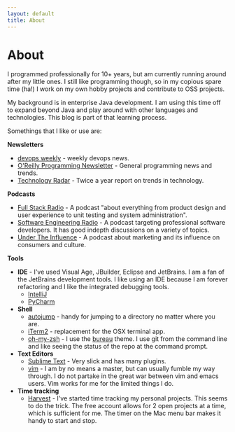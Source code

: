```yaml
---
layout: default
title: About
---
```

# About

I programmed professionally for 10+ years, but am currently running around after my little ones.  I still like programming though, so in my copious spare time (ha!) I work on my own hobby projects and contribute to OSS projects.  

My background is in enterprise Java development.  I am using this time off to expand beyond Java and play around with other languages and technologies.  This blog is part of that learning process.  

Somethings that I like or use are:

**Newsletters**
	
* [devops weekly](http://www.devopsweekly.com) - weekly devops news.  
* [O'Reilly Programming Newsletter](http://www.oreilly.com/programming/newsletter.csp) - General programming news and trends.
* [Technology Radar](http://www.thoughtworks.com/radar) - Twice a year report on trends in technology.


**Podcasts**
	
* [Full Stack Radio](http://fullstackradio.com) - A podcast "about everything from product design and user experience to unit testing and system administration".
* [Software Engineering Radio](http://www.se-radio.net/) - A podcast targeting professional software developers.  It has good indepth discussions on a variety of topics.
* [Under The Influence](http://www.cbc.ca/radio/undertheinfluence) - A podcast about marketing and its influence on consumers and culture.  


**Tools**

- **IDE** - I've used Visual Age, JBuilder, Eclipse and JetBrains.  I am a fan of the JetBrains development tools.  I like using an IDE because I am forever refactoring and I like the integrated debugging tools.
	* [IntelliJ](https://www.jetbrains.com/idea/)
	* [PyCharm](https://www.jetbrains.com/pycharm/)	
- **Shell**
	* [autojump](https://github.com/wting/autojump) - handy for jumping to a directory no matter where you are.
	* [iTerm2](https://www.iterm2.com/) - replacement for the OSX terminal app.
	* [oh-my-zsh](https://github.com/robbyrussell/oh-my-zsh) - I use the [bureau](https://github.com/robbyrussell/oh-my-zsh/wiki/themes#bureau) theme.  I use git from the command line and like seeing the status of the repo at the command prompt.
- **Text Editors**
	* [Sublime Text](https://www.sublimetext.com/) - Very slick and has many plugins.
	* [vim](https://github.com/vim/vim) - I am by no means a master, but can usually fumble my way through.  I do not partake in the great war between vim and emacs users. Vim works for me for the limited things I do.
- **Time tracking**
	* [Harvest](https://www.getharvest.com/) - I've started time tracking my personal projects.  This seems to do the trick.  The free account allows for 2 open projects at a time, which is sufficient for me.  The timer on the Mac menu bar makes it handy to start and stop.







